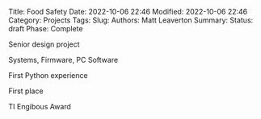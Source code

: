 Title: Food Safety
Date: 2022-10-06 22:46
Modified: 2022-10-06 22:46
Category: Projects
Tags:
Slug:
Authors: Matt Leaverton
Summary:
Status: draft
Phase: Complete

Senior design project

Systems, Firmware, PC Software

First Python experience

First place

TI Engibous Award
